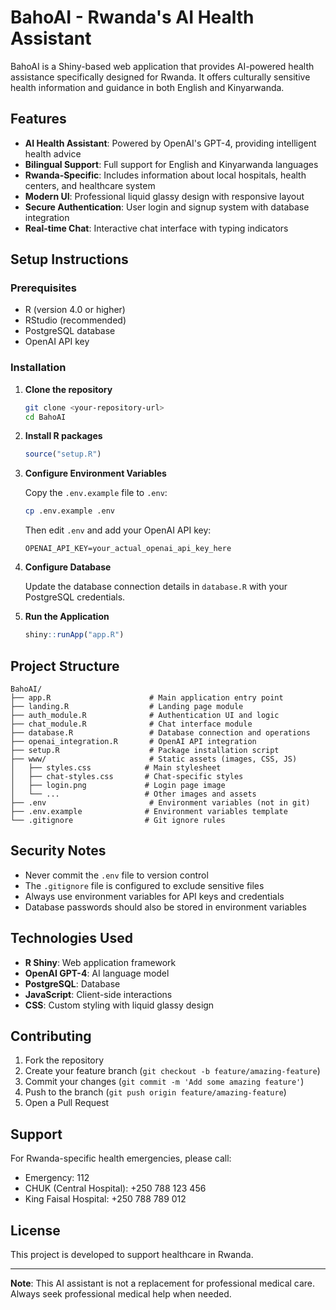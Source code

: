 # BahoAI - Rwanda's AI Health Assistant

BahoAI is a Shiny-based web application that provides AI-powered health assistance specifically designed for Rwanda. It offers culturally sensitive health information and guidance in both English and Kinyarwanda.

## Features

- **AI Health Assistant**: Powered by OpenAI's GPT-4, providing intelligent health advice
- **Bilingual Support**: Full support for English and Kinyarwanda languages
- **Rwanda-Specific**: Includes information about local hospitals, health centers, and healthcare system
- **Modern UI**: Professional liquid glassy design with responsive layout
- **Secure Authentication**: User login and signup system with database integration
- **Real-time Chat**: Interactive chat interface with typing indicators

## Setup Instructions

### Prerequisites

- R (version 4.0 or higher)
- RStudio (recommended)
- PostgreSQL database
- OpenAI API key

### Installation

1. **Clone the repository**
   ```bash
   git clone <your-repository-url>
   cd BahoAI
   ```

2. **Install R packages**
   ```R
   source("setup.R")
   ```

3. **Configure Environment Variables**
   
   Copy the `.env.example` file to `.env`:
   ```bash
   cp .env.example .env
   ```
   
   Then edit `.env` and add your OpenAI API key:
   ```
   OPENAI_API_KEY=your_actual_openai_api_key_here
   ```

4. **Configure Database**
   
   Update the database connection details in `database.R` with your PostgreSQL credentials.

5. **Run the Application**
   ```R
   shiny::runApp("app.R")
   ```

## Project Structure

```
BahoAI/
├── app.R                      # Main application entry point
├── landing.R                  # Landing page module
├── auth_module.R              # Authentication UI and logic
├── chat_module.R              # Chat interface module
├── database.R                 # Database connection and operations
├── openai_integration.R       # OpenAI API integration
├── setup.R                    # Package installation script
├── www/                       # Static assets (images, CSS, JS)
│   ├── styles.css            # Main stylesheet
│   ├── chat-styles.css       # Chat-specific styles
│   ├── login.png             # Login page image
│   └── ...                   # Other images and assets
├── .env                       # Environment variables (not in git)
├── .env.example              # Environment variables template
└── .gitignore                # Git ignore rules
```

## Security Notes

- Never commit the `.env` file to version control
- The `.gitignore` file is configured to exclude sensitive files
- Always use environment variables for API keys and credentials
- Database passwords should also be stored in environment variables

## Technologies Used

- **R Shiny**: Web application framework
- **OpenAI GPT-4**: AI language model
- **PostgreSQL**: Database
- **JavaScript**: Client-side interactions
- **CSS**: Custom styling with liquid glassy design

## Contributing

1. Fork the repository
2. Create your feature branch (`git checkout -b feature/amazing-feature`)
3. Commit your changes (`git commit -m 'Add some amazing feature'`)
4. Push to the branch (`git push origin feature/amazing-feature`)
5. Open a Pull Request

## Support

For Rwanda-specific health emergencies, please call:
- Emergency: 112
- CHUK (Central Hospital): +250 788 123 456
- King Faisal Hospital: +250 788 789 012

## License

This project is developed to support healthcare in Rwanda.

---

**Note**: This AI assistant is not a replacement for professional medical care. Always seek professional medical help when needed.


